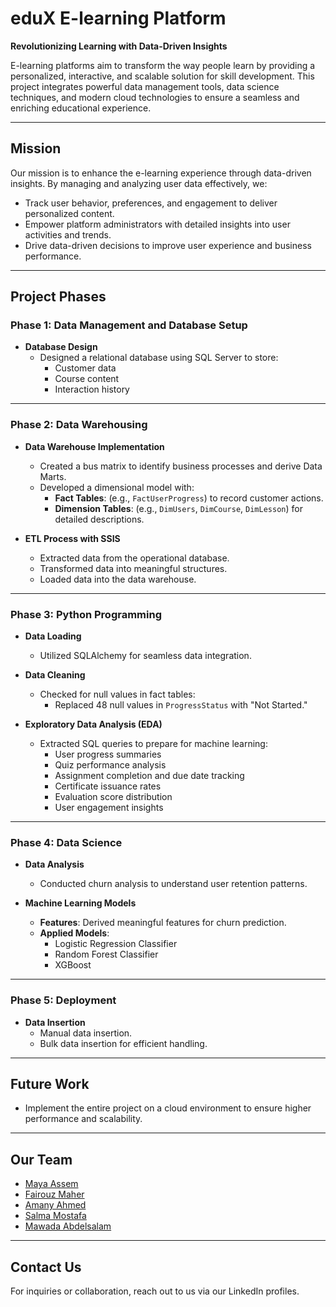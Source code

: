 # eduX E-learning Platform  
**Revolutionizing Learning with Data-Driven Insights**  

E-learning platforms aim to transform the way people learn by providing a personalized, interactive, and scalable solution for skill development. This project integrates powerful data management tools, data science techniques, and modern cloud technologies to ensure a seamless and enriching educational experience.

---

## Mission  
Our mission is to enhance the e-learning experience through data-driven insights. By managing and analyzing user data effectively, we:  
- Track user behavior, preferences, and engagement to deliver personalized content.  
- Empower platform administrators with detailed insights into user activities and trends.  
- Drive data-driven decisions to improve user experience and business performance.  

---

## Project Phases  

### Phase 1: Data Management and Database Setup  
- **Database Design**  
  - Designed a relational database using SQL Server to store:  
    - Customer data  
    - Course content  
    - Interaction history  

---

### Phase 2: Data Warehousing  
- **Data Warehouse Implementation**  
  - Created a bus matrix to identify business processes and derive Data Marts.  
  - Developed a dimensional model with:  
    - **Fact Tables**: (e.g., `FactUserProgress`) to record customer actions.  
    - **Dimension Tables**: (e.g., `DimUsers`, `DimCourse`, `DimLesson`) for detailed descriptions.  

- **ETL Process with SSIS**  
  - Extracted data from the operational database.  
  - Transformed data into meaningful structures.  
  - Loaded data into the data warehouse.  

---

### Phase 3: Python Programming  
- **Data Loading**  
  - Utilized SQLAlchemy for seamless data integration.  

- **Data Cleaning**  
  - Checked for null values in fact tables:  
    - Replaced 48 null values in `ProgressStatus` with "Not Started."  

- **Exploratory Data Analysis (EDA)**  
  - Extracted SQL queries to prepare for machine learning:  
    - User progress summaries  
    - Quiz performance analysis  
    - Assignment completion and due date tracking  
    - Certificate issuance rates  
    - Evaluation score distribution  
    - User engagement insights  

---

### Phase 4: Data Science  
- **Data Analysis**  
  - Conducted churn analysis to understand user retention patterns.  

- **Machine Learning Models**  
  - **Features**: Derived meaningful features for churn prediction.  
  - **Applied Models**:  
    - Logistic Regression Classifier  
    - Random Forest Classifier  
    - XGBoost  

---

### Phase 5: Deployment  
- **Data Insertion**  
  - Manual data insertion.  
  - Bulk data insertion for efficient handling.  

---

## Future Work  
- Implement the entire project on a cloud environment to ensure higher performance and scalability.  

---

## Our Team  
- [Maya Assem](https://linkedin.com)  
- [Fairouz Maher](https://linkedin.com)  
- [Amany Ahmed](https://linkedin.com)  
- [Salma Mostafa](https://linkedin.com)  
- [Mawada Abdelsalam](https://linkedin.com)  

---

## Contact Us  
For inquiries or collaboration, reach out to us via our LinkedIn profiles.
